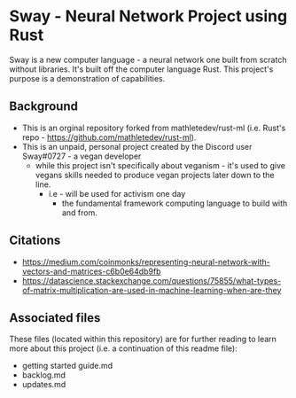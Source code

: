 # Sway - Neural Network Project using Rust
Sway is a new computer language - a neural network one built from scratch without libraries. It's built off the computer language Rust. This project's purpose is a demonstration of capabilities.

## Background
* This is an orginal repository forked from mathletedev/rust-ml (i.e. Rust's repo - https://github.com/mathletedev/rust-ml). 
* This is an unpaid, personal project created by the Discord user Sway#0727 - a vegan developer
  * while this project isn't specifically about veganism - it's used to give vegans skills needed to produce vegan projects later down to the line.
    * i.e - will be used for activism one day
      * the fundamental framework computing language to build with and from.

## Citations
* https://medium.com/coinmonks/representing-neural-network-with-vectors-and-matrices-c6b0e64db9fb
* https://datascience.stackexchange.com/questions/75855/what-types-of-matrix-multiplication-are-used-in-machine-learning-when-are-they

## Associated files
These files (located within this repository) are for further reading to learn more about this project (i.e. a continuation of this readme file):
* getting started guide.md
* backlog.md
* updates.md
